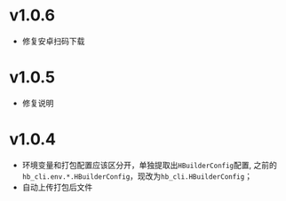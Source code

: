 # v1.0.6
- 修复安卓扫码下载

# v1.0.5
- 修复说明
# v1.0.4
- 环境变量和打包配置应该区分开，单独提取出`HBuilderConfig`配置, 之前的`hb_cli.env.*.HBuilderConfig`，现改为`hb_cli.HBuilderConfig`；
- 自动上传打包后文件